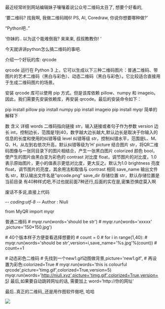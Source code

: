 最近经常听到网站编辑妹子嚷嚷着说公众号二维码太丑了, 想要个好看的,

‘要二维码? 找我啊, 我做二维码贼6!  PS, AI, Coredraw, 你说你想要哪种做?’

“Python吧..”

‘你妹的.. 以为这个能难倒我? 来来来, 叔叔教教你!  ‘

今天就讲讲python怎么搞二维码的事吧.


介绍一个好玩的库: qrcode

qrcode 运行在 Python 3 上，它可以生成以下三种二维码图片：普通二维码、带图片的艺术二维码（黑白与彩色）、动态二维码（黑白与彩色）。它比较适合直接用于生成二维码图片的场景。

安装 qrcode 库可以使用 pip 方式。但是该库依赖 pillow、numpy 和 imageio。因此，我们需要先安装依赖库，再安装 qrcode。最后的安装命令如下：

pip install pillow
pip install numpy
pip install imageio
pip install myqr
简单的解释下

数	含义	详细
words	二维码指向链接	str，输入链接或者句子作为参数
version	边长	int，控制边长，范围是1到40，数字越大边长越大,默认边长是取决于你输入的信息的长度和使用的纠错等级
level	纠错等级	str，控制纠错水平，范围是L、M、Q、H，从左到右依次升高，默认纠错等级为’H’
picture	结合图片	str，将QR二维码图像与一张同目录下的图片相结合，产生一张黑白图片
colorized	颜色	bool，使产生的图片由黑白变为彩色的
contrast	对比度	float，调节图片的对比度，1.0 表示原始图片，更小的值表示更低对比度，更大反之。默认为1.0
brightness	亮度	float，调节图片的亮度，其余用法和取值与 contrast 相同
save_name	输出文件名	str，默认输出文件名是”qrcode.png”
save_dir	存储位置	str，默认存储位置是当前目录
有40种样式吧,不过也就前面7种还行,后面的实在是,密集恐惧症莫入啊

废话不多说,直接上代码

-*- coding:utf-8 -*-
Author : Niuli

from MyQR import myqr

普通二维码
\# myqr.run(words='should be str')
\# myqr.run(words='xxxxx' ,picture='150*150.jpg')

\# 40个版本样子方便查看选择想要的
\# count = 0 
\# for i in range(1,40):
\#     myqr.run(words='should be str',version=i,save_name='%s.jpg'%(count))
\#     count+=1


\# 动态彩色二维码
\# 先找到一个new1.gif动图做背景,picture='new1.gif',
\# 再设置为彩色:colorized=True
\# myqr.run(words='this is colourful qrcode',picture='timg.gif',colorized=True,version=5)
myqr.run(words='http://niuli.xyz',picture='timg.gif',colorized=True,version=5)
最后,如果要自动跳转网址的话, 需要加上  word=’http://你的网址’



最后..真正的二维码,,还是用作图软件做吧, 哈哈

![](blob:http://niuli.xyz/f8318925-b6d1-4683-b634-c3e0d7a90157)
